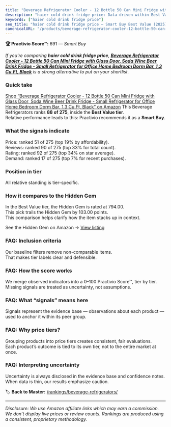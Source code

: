 ```yaml
---
title: "Beverage Refrigerator Cooler - 12 Bottle 50 Can Mini Fridge with Glass Door, Soda Wine Beer Drink Fridge - Small Refrigerator for Office Home Bedroom Dorm Bar, 1.3 Cu.Ft, Black"
description: "haier cold drink fridge price: Data-driven within Best Value ranking using the Practivio Score™. Positioned by quality, value, demand, findability, momentum."
keywords: ["haier cold drink fridge price"]
seo_title: "haier cold drink fridge price — Smart Buy Best Value (2025)"
canonicalURL: "/products/beverage-refrigerator-cooler-12-bottle-50-can-mini-fridge-with-glass-door-soda-wine-beer-drink-fridge-small-refrigerator-for-office-home-bedroom-dorm-bar-13-cuft-black-B0CS2WT2WM/"
---
```


**🏆 Practivio Score™:** 691 — _Smart Buy_


*If you're comparing **haier cold drink fridge price**, **[Beverage Refrigerator Cooler - 12 Bottle 50 Can Mini Fridge with Glass Door, Soda Wine Beer Drink Fridge - Small Refrigerator for Office Home Bedroom Dorm Bar, 1.3 Cu.Ft, Black](https://www.amazon.com/dp/B0CS2WT2WM?tag=practivio-20)** is a strong alternative to put on your shortlist.*
### Quick take
[Shop “Beverage Refrigerator Cooler - 12 Bottle 50 Can Mini Fridge with Glass Door, Soda Wine Beer Drink Fridge - Small Refrigerator for Office Home Bedroom Dorm Bar, 1.3 Cu.Ft, Black” on Amazon](https://www.amazon.com/dp/B0CS2WT2WM?tag=practivio-20)
This Beverage Refrigerators ranks **88 of 275**, inside the **Best Value tier**.  
Relative performance leads to this: Practivio recommends it as a **Smart Buy**.

### What the signals indicate
Price: ranked 51 of 275 (top 19% by affordability).  
Reviews: ranked 90 of 275 (top 33% for total count).  
Rating: ranked 92 of 275 (top 34% on star average).  
Demand: ranked 17 of 275 (top 7% for recent purchases).

### Position in tier
All relative standing is tier-specific.

### How it compares to the Hidden Gem
In the Best Value tier, the Hidden Gem is rated at 794.00.  
This pick trails the Hidden Gem by 103.00 points.  
This comparison helps clarify how the item stacks up in context.  

See the Hidden Gem on Amazon → [View listing](https://www.amazon.com/dp/B00IR8H55A?tag=practivio-20)

### FAQ: Inclusion criteria
Our baseline filters remove non-comparable items.  
That makes tier labels clear and defensible.

### FAQ: How the score works
We merge observed indicators into a 0–100 Practivio Score™, tier by tier.  
Missing signals are treated as uncertainty, not assumptions.

### FAQ: What “signals” means here
Signals represent the evidence base — observations about each product — used to anchor it within its peer group.

### FAQ: Why price tiers?
Grouping products into price tiers creates consistent, fair evaluations.  
Each product’s outcome is tied to its own tier, not to the entire market at once.

### FAQ: Interpreting uncertainty
Uncertainty is always disclosed in the evidence base and confidence notes.  
When data is thin, our results emphasize caution.


🏷️ **Back to Master:** [/rankings/beverage-refrigerators/](/rankings/beverage-refrigerators/)

---
_Disclosure: We use Amazon affiliate links which may earn a commission. We don’t display live prices or review counts. Rankings are produced using a consistent, proprietary methodology._

